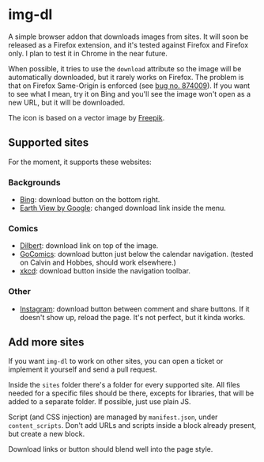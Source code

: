 # img-dl

A simple browser addon that downloads images from sites. It will soon be released as a Firefox extension, and it's tested against Firefox and Firefox only.  I plan to test it in Chrome in the near future.

When possible, it tries to use the `download` attribute so the image will be automatically downloaded, but it rarely works on Firefox.  The problem is that on Firefox Same-Origin is enforced (see [bug no. 874009](https://bugzilla.mozilla.org/show_bug.cgi?id=874009)).  If you want to see what I mean, try it on Bing and you'll see the image won't open as a new URL, but it will be downloaded.

The icon is based on a vector image by [Freepik](https://www.flaticon.com/authors/freepik). 

## Supported sites

For the moment, it supports these websites:

### Backgrounds

- [Bing](https://www.bing.com): download button on the bottom right.
- [Earth View by Google](https://earthview.withgoogle.com): changed download link inside the menu.

### Comics

- [Dilbert](https://www.dilbert.com): download link on top of the image.
- [GoComics](https://www.gocomics.com): download button just below the calendar navigation. (tested on Calvin and Hobbes, should work elsewhere.)
- [xkcd](https://xkcd.com): download button inside the navigation toolbar.

### Other

- [Instagram](https://www.instagram.com): download button between comment and share buttons.  If it doesn't show up, reload the page.  It's not perfect, but it kinda works.

## Add more sites

If you want `img-dl` to work on other sites, you can open a ticket or implement it yourself and send a pull request.

Inside the `sites` folder there's a folder for every supported site.  All files needed for a specific files should be there, excepts for libraries, that will be added to a separate folder.  If possible, just use plain JS.

Script (and CSS injection) are managed by `manifest.json`, under `content_scripts`.  Don't add URLs and scripts inside a block already present, but create a new block.

Download links or button should blend well into the page style.
